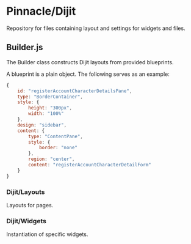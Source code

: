 # Pinnacle/Dijit

Repository for files containing layout and settings for widgets and files.

## Builder.js
The Builder class constructs Dijit layouts from provided blueprints.

A blueprint is a plain object. The following serves as an example:

```javascript
{
    id: "registerAccountCharacterDetailsPane",
    type: "BorderContainer",
    style: {
        height: "300px",
        width: "100%"
    },
    design: "sidebar",
    content: {
        type: "ContentPane",
        style: {
            border: "none"
        },
        region: "center",
        content: "registerAccountCharacterDetailForm"
    }
}
```

### Dijit/Layouts
Layouts for pages.

### Dijit/Widgets
Instantiation of specific widgets.